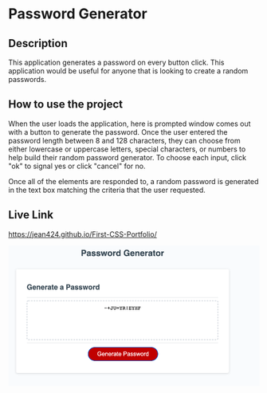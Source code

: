 # Password Generator
 
## Description

This application generates a password on every button click. This application would be useful for anyone that is looking to create a random passwords.

## How to use the project

When the user loads the application, here is prompted window comes out with a button to generate the password. Once the user entered the password length between 8 and 128 characters, they can choose from either lowercase or uppercase letters, special characters, or numbers to help build their random password generator. To choose each input, click "ok" to signal yes or click "cancel" for no.

Once all of the elements are responded to, a random password is generated in the text box matching the criteria that the user requested.

## Live Link

https://jean424.github.io/First-CSS-Portfolio/

![Screenshot of deployed application](./Assets/ScreenShot.png)
